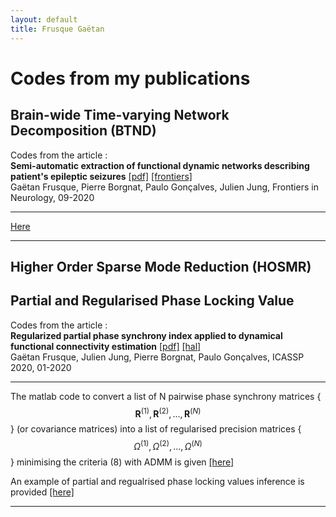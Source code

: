 ```yaml
---
layout: default
title: Frusque Gaëtan
---
```

# Codes from my publications

## Brain-wide Time-varying Network Decomposition (BTND) ##

Codes from the article : \
 **Semi-automatic extraction of functional dynamic networks describing patient's epileptic seizures** [[pdf]](../Support/fneur-11-579725.pdf) [[frontiers]](https://www.frontiersin.org/articles/10.3389/fneur.2020.579725/full)\
Gaëtan Frusque, Pierre Borgnat, Paulo Gonçalves, Julien Jung, 
Frontiers in Neurology, 09-2020

-----

[Here](https://frusquegaetan.github.io/BTND/)

-----



## Higher Order Sparse Mode Reduction (HOSMR) ##

## Partial and Regularised Phase Locking Value ##

Codes from the article : \
 **Regularized partial phase synchrony index applied to dynamical functional connectivity estimation** [[pdf]](../Support/Frusque.icassp2020.pdf) [[hal]](https://hal.inria.fr/hal-02459821/document)\
Gaëtan Frusque, Julien Jung, Pierre Borgnat, Paulo Gonçalves, 
ICASSP 2020, 01-2020

-----

The matlab code to convert a list of N pairwise phase synchrony matrices {$$\mathbf{R}^{(1)},\mathbf{R}^{(2)}, ...,\mathbf{R}^{(N)}$$} (or covariance matrices) into a list of regularised precision matrices {$$\Omega^{(1)},\Omega^{(2)}, ...,\Omega^{(N)}$$} minimising the criteria (8) with ADMM is given [[here]](../Support/rpPLV_ADMM.m)

An example of partial and regualrised phase locking values inference is provided [[here]](../Support/Main_rpPLV_ADMM.m)

-----

<br/>
